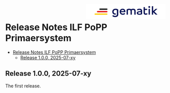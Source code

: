 <img align="right" width="250" src="images/Gematik_Logo_Flag_With_Background.png"/><br/>

# Release Notes ILF PoPP Primaersystem

<!-- TOC -->
* [Release Notes ILF PoPP Primaersystem](#release-notes-ilf-popp-primaersystem)
  * [Release 1.0.0, 2025-07-xy](#release-100-2025-07-xy)
<!-- TOC -->

## Release 1.0.0, 2025-07-xy
The first release.
